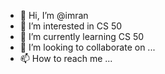 - 👋 Hi, I’m @imran
- 👀 I’m interested in CS 50
- 🌱 I’m currently learning CS 50
- 💞️ I’m looking to collaborate on ...
- 📫 How to reach me ...

<!---
imran-31/imran-31 is a ✨ special ✨ repository because its `README.md` (this file) appears on your GitHub profile.
You can click the Preview link to take a look at your changes.
--->
